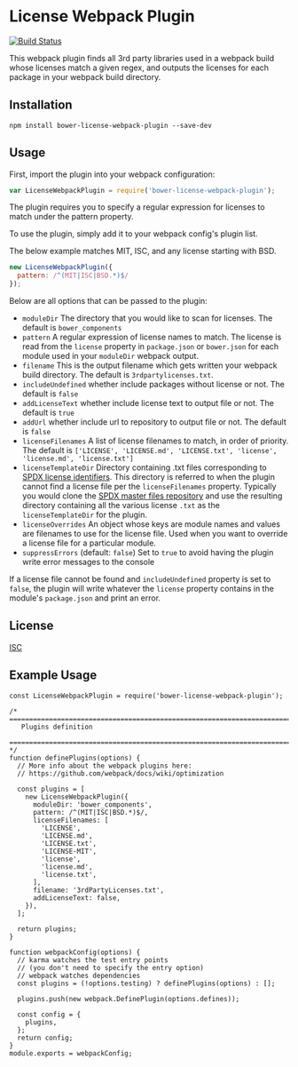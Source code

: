 # License Webpack Plugin

[![Build Status](https://api.travis-ci.org/xz64/license-webpack-plugin.svg?branch=master)](https://travis-ci.org/xz64/timestamp-microservice)

This webpack plugin finds all 3rd party libraries used in a webpack build whose
licenses match a given regex, and outputs the licenses for each package in your
webpack build directory.

## Installation
`npm install bower-license-webpack-plugin --save-dev`

## Usage

First, import the plugin into your webpack configuration:

```javascript
var LicenseWebpackPlugin = require('bower-license-webpack-plugin');
```
The plugin requires you to specify a regular expression for licenses to match
under the pattern property.


To use the plugin, simply add it to your webpack config's plugin list.

The below example matches MIT, ISC, and any license starting with BSD.

```javascript
new LicenseWebpackPlugin({
  pattern: /^(MIT|ISC|BSD.*)$/
});
```

Below are all options that can be passed to the plugin:

* `moduleDir` The directory that you would like to scan for licenses. The default is `bower_components`
* `pattern` A regular expression of license names to match. The license is read
  from the `license` property in `package.json` or `bower.json` for each module used in your
  `moduleDir` webpack output.
* `filename` This is the output filename which gets written your webpack build
  directory. The default is `3rdpartylicenses.txt`.
* `includeUndefined` whether include packages without license or not. The default is `false`
* `addLicenseText` whether include license text to output file or not. The default is `true`
* `addUrl` whether include url to repository to output file or not. The default is `false`
* `licenseFilenames` A list of license filenames to match, in order of priority.
  The default is `['LICENSE', 'LICENSE.md', 'LICENSE.txt', 'license',
  'license.md', 'license.txt']`
* `licenseTemplateDir` Directory containing .txt files corresponding to
  [SPDX license identifiers](https://spdx.org/licenses/). This directory is
  referred to when the plugin cannot find a license file per the
  `licenseFilenames` property. Typically you would clone the
  [SPDX master files repository](
  http://git.spdx.org/?p=license-list.git;a=summary) and use the resulting
  directory containing all the various license `.txt` as the
  `licenseTemplateDir` for the plugin.
* `licenseOverrides` An object whose keys are module names and values are
  filenames to use for the license file. Used when you want to override a
  license file for a particular module.
* `suppressErrors` (default: `false`) Set to `true` to avoid having the plugin write error messages to the console

If a license file cannot be found and `includeUndefined` property is set to `false`,
the plugin will write whatever the `license` property contains in the module's `package.json` and print an error.

## License
[ISC](https://opensource.org/licenses/ISC)

## Example Usage

```
const LicenseWebpackPlugin = require('bower-license-webpack-plugin');

/* ==========================================================================
   Plugins definition
   ========================================================================== */
function definePlugins(options) {
  // More info about the webpack plugins here:
  // https://github.com/webpack/docs/wiki/optimization

  const plugins = [
    new LicenseWebpackPlugin({
      moduleDir: 'bower_components',
      pattern: /^(MIT|ISC|BSD.*)$/,
      licenseFilenames: [
        'LICENSE',
        'LICENSE.md',
        'LICENSE.txt',
        'LICENSE-MIT',
        'license',
        'license.md',
        'license.txt',
      ],
      filename: '3rdPartyLicenses.txt',
      addLicenseText: false,
    }),
  ];

  return plugins;
}

function webpackConfig(options) {
  // karma watches the test entry points
  // (you don't need to specify the entry option)
  // webpack watches dependencies
  const plugins = (!options.testing) ? definePlugins(options) : [];

  plugins.push(new webpack.DefinePlugin(options.defines));

  const config = {
    plugins,
  };
  return config;
}
module.exports = webpackConfig;

```
